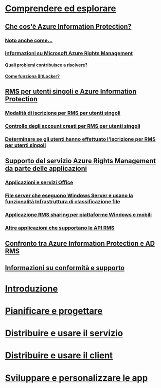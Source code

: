 # [Comprendere ed esplorare](what-is-information-protection.md)
## [Che cos'è Azure Information Protection?](what-is-information-protection.md)
### [Noto anche come...](aka.md)
### [Informazioni su Microsoft Azure Rights Management](what-is-azure-rms.md)
#### [Quali problemi contribuisce a risolvere?](azure-rms-problems-it-solves.md)
#### [Come funziona BitLocker?](how-does-it-work.md)
## [RMS per utenti singoli e Azure Information Protection](rms-for-individuals.md)
### [Modalità di iscrizione per RMS per utenti singoli](rms-for-individuals-user-sign-up.md)
### [Controllo degli account creati per RMS per utenti singoli](rms-for-individuals-take-control.md)
### [Determinare se gli utenti hanno effettuato l'iscrizione per RMS per utenti singoli](rms-for-individuals-identify-sign-up.md)
## [Supporto del servizio Azure Rights Management da parte delle applicazioni](applications-support.md)
### [Applicazioni e servizi Office](office-apps-services-support.md)
### [File server che eseguono Windows Server e usano la funzionalità Infrastruttura di classificazione file](file-server-support.md)
### [Applicazione RMS sharing per piattaforme Windows e mobili](sharing-app-support.md)
### [Altre applicazioni che supportano le API RMS](api-support.md)
## [Confronto tra Azure Information Protection e AD RMS](compare-on-premise.md)
## [Informazioni su conformità e supporto](compliance.md)
# [Introduzione](/information-protection/get-started/requirements-azure-rms)
# [Pianificare e progettare](/information-protection/plan-design/deployment-roadmap)
# [Distribuire e usare il servizio](/information-protection/deploy-use/activate-service)
# [Distribuire e usare il client](/information-protection/rms-client/use-client)
# [Sviluppare e personalizzare le app](/information-protection/develop/developers-guide)
